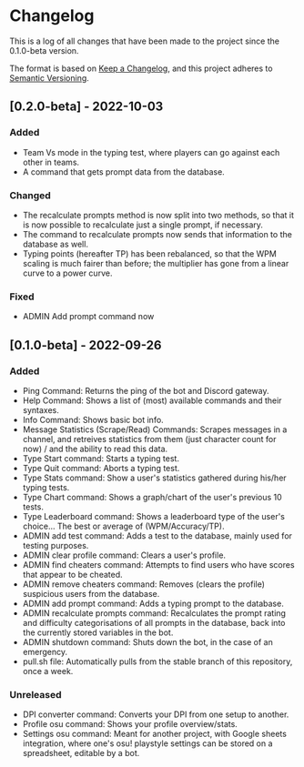 # Changelog
This is a log of all changes that have been made to the project since the 0.1.0-beta version.

The format is based on [Keep a Changelog](https://keepachangelog.com/en/1.0.0/),
and this project adheres to [Semantic Versioning](https://semver.org/spec/v2.0.0.html).

## [0.2.0-beta] - 2022-10-03
### Added
- Team Vs mode in the typing test, where players can go against each other in teams.
- A command that gets prompt data from the database.

### Changed
- The recalculate prompts method is now split into two methods, so that it is now possible to
  recalculate just a single prompt, if necessary.
- The command to recalculate prompts now sends that information to the database as well.
- Typing points (hereafter TP) has been rebalanced, so that the WPM scaling is much fairer than
  before; the multiplier has gone from a linear curve to a power curve.

### Fixed
- ADMIN Add prompt command now

## [0.1.0-beta] - 2022-09-26
### Added
- Ping Command: Returns the ping of the bot and Discord gateway.
- Help Command: Shows a list of (most) available commands and their syntaxes.
- Info Command: Shows basic bot info.
- Message Statistics (Scrape/Read) Commands: Scrapes messages in a channel, and retreives statistics
  from them (just character count for now) / and the ability to read this data.
- Type Start command: Starts a typing test.
- Type Quit command: Aborts a typing test.
- Type Stats command: Show a user's statistics gathered during his/her typing tests.
- Type Chart command: Shows a graph/chart of the user's previous 10 tests.
- Type Leaderboard command: Shows a leaderboard type of the user's choice...
  The best or average of (WPM/Accuracy/TP).
- ADMIN add test command: Adds a test to the database, mainly used for testing purposes.
- ADMIN clear profile command: Clears a user's profile.
- ADMIN find cheaters command: Attempts to find users who have scores that appear to be cheated.
- ADMIN remove cheaters command: Removes (clears the profile) suspicious users from the database.
- ADMIN add prompt command: Adds a typing prompt to the database.
- ADMIN recalculate prompts command: Recalculates the prompt rating and difficulty categorisations
  of all prompts in the database, back into the currently stored variables in the bot.
- ADMIN shutdown command: Shuts down the bot, in the case of an emergency.
- pull.sh file: Automatically pulls from the stable branch of this repository, once a week.

### Unreleased
- DPI converter command: Converts your DPI from one setup to another.
- Profile osu command: Shows your profile overview/stats.
- Settings osu command: Meant for another project, with Google sheets integration, where one's
  osu! playstyle settings can be stored on a spreadsheet, editable by a bot.